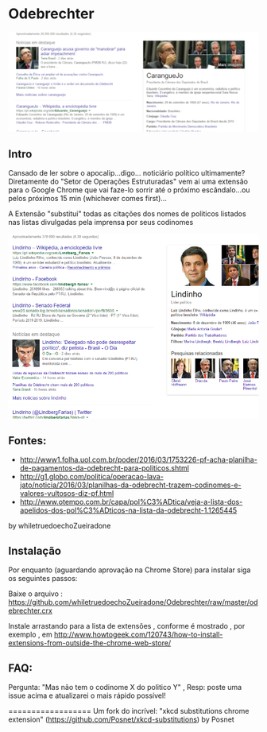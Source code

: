 Odebrechter
==================
![caranguejo](https://github.com/whiletruedoechoZueiradone/Odebrechter/raw/master/caranguejo.PNG)

## Intro

Cansado de ler sobre o apocalip...digo... noticiário político ultimamente? 
Diretamente do "Setor de Operações Estruturadas" vem ai uma extensão para o Google Chrome que vai faze-lo sorrir até o próximo escândalo...ou pelos próximos 15 min (whichever comes first)...

A Extensão "substitui" todas as citações dos nomes de politicos listados nas listas divulgadas pela imprensa por seus codinomes

![lindinho](https://github.com/whiletruedoechoZueiradone/Odebrechter/raw/master/lindinho.PNG)


## Fontes:

- http://www1.folha.uol.com.br/poder/2016/03/1753226-pf-acha-planilha-de-pagamentos-da-odebrecht-para-politicos.shtml
- http://g1.globo.com/politica/operacao-lava-jato/noticia/2016/03/planilhas-da-odebrecht-trazem-codinomes-e-valores-vultosos-diz-pf.html
- http://www.otempo.com.br/capa/pol%C3%ADtica/veja-a-lista-dos-apelidos-dos-pol%C3%ADticos-na-lista-da-odebrecht-1.1265445

by whiletruedoechoZueiradone

## Instalação

Por enquanto (aguardando aprovação na Chrome Store) para instalar siga os seguintes passos:

Baixe o arquivo : https://github.com/whiletruedoechoZueiradone/Odebrechter/raw/master/odebrechter.crx

Instale arrastando para a lista de extensões , conforme é mostrado , por exemplo , em http://www.howtogeek.com/120743/how-to-install-extensions-from-outside-the-chrome-web-store/

## FAQ:

Pergunta: "Mas não tem o codinome X do politico Y" , 
Resp: poste uma issue acima e atualizarei o mais rápido possível!

==================
Um fork do incrível:
"xkcd substitutions chrome extension" (https://github.com/Posnet/xkcd-substitutions) by Posnet

